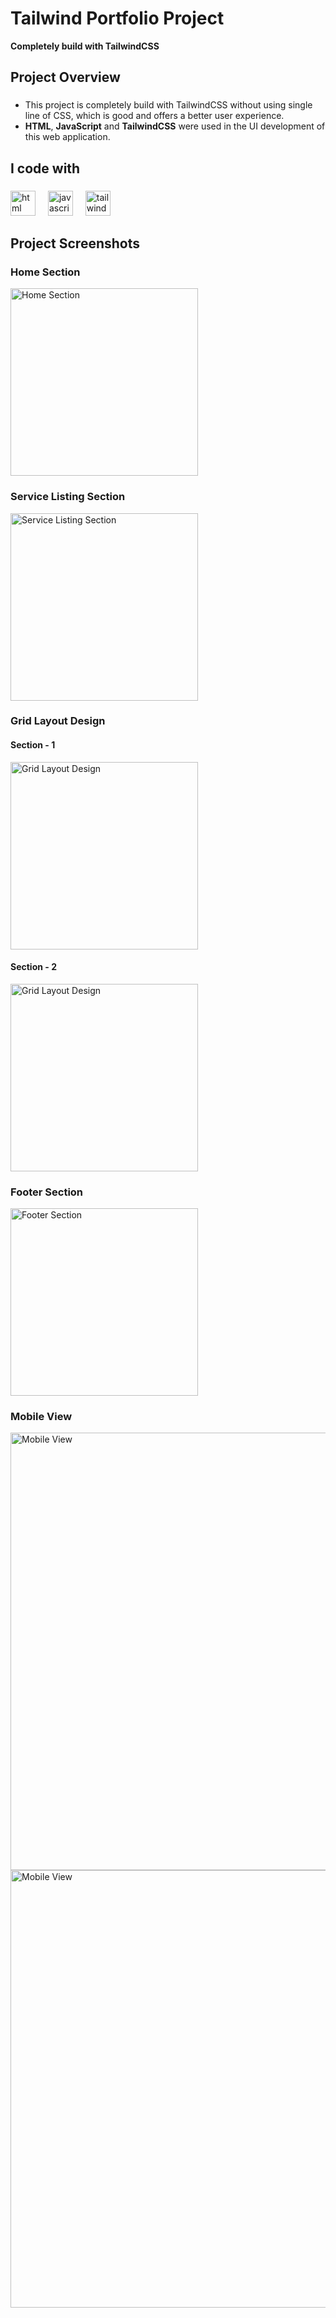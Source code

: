 <h1 align="left">Tailwind Portfolio Project</h1>
<b align="left">Completely build with TailwindCSS</b>

<h2 align="left">Project Overview</h2>

###

<p align="left">
  <ul>
    <li>This project is completely build with TailwindCSS without using single line of CSS, which is good and offers a better user experience.</li>
    <li><b>HTML</b>, <b>JavaScript</b> and <b>TailwindCSS</b> were used in the UI development of this web application.</li>
  </ul>
</p>

###

<h2 align="left">I code with</h2>

###

<div align="left">
  <img src="https://cdn.jsdelivr.net/gh/devicons/devicon/icons/html5/html5-original.svg" height="40" alt="html logo"  />
  <img width="12" />
  <img src="https://cdn.jsdelivr.net/gh/devicons/devicon/icons/javascript/javascript-original.svg" height="40" alt="javascript logo"  />
  <img width="12" />
  <img src="https://upload.wikimedia.org/wikipedia/commons/d/d5/Tailwind_CSS_Logo.svg" height="40" alt="tailwindcss logo"  />
</div>

###

<h2 align="left">Project Screenshots</h2>

###

<div align="left">
  <h3 align="left">Home Section</h3>
  <img src="https://github.com/HariBalaji96/Tailwind-Portfolio/assets/110282557/be48a984-aade-4903-bb33-489dd14a3b03" height="300" alt="Home Section"  />
  
  ###
  
  <h3 align="left">Service Listing Section</h3>
  <img src="https://github.com/HariBalaji96/Tailwind-Portfolio/assets/110282557/00e6e8f0-0bf0-4114-bbc7-7b9689abe614" height="300" alt="Service Listing Section">

  ###
  
   <h3 align="left">Grid Layout Design</h3>
    <h4 align="left">Section - 1</h4>
  <img src="https://github.com/HariBalaji96/Tailwind-Portfolio/assets/110282557/93c18e65-225e-4e65-9c00-aad2a4a7eea0" height="300" alt="Grid Layout Design">
  <h4 align="left">Section - 2</h4>
  <img src="https://github.com/HariBalaji96/Tailwind-Portfolio/assets/110282557/a7cb614f-9bb2-4ddc-898f-8d1148d859df" height="300" alt="Grid Layout Design">

  ###

  <h3 align="left">Footer Section</h3>
  <img src="https://github.com/HariBalaji96/Tailwind-Portfolio/assets/110282557/8650f0aa-528b-4661-be94-243853e45da9" height="300" alt="Footer Section">

  ###

  <h3 align="left">Mobile View</h3>
  <img src="https://github.com/HariBalaji96/Tailwind-Portfolio/assets/110282557/7cd7db83-c8c2-4f02-a7c0-c94b11d0b05b" height="700" alt="Mobile View">
  <img src="https://github.com/HariBalaji96/Tailwind-Portfolio/assets/110282557/6a085bd1-995f-475d-a77e-632046c15da0" height="700" alt="Mobile View">

</div>
